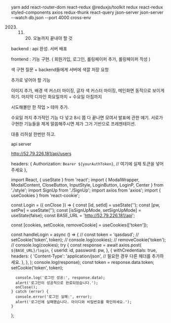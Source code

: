 yarn add
react-router-dom
react-redux @reduxjs/toolkit
redux react-redux
styled-components
axios
redux-thunk
react-query
json-server
json-server --watch db.json --port 4000
cross-env



2023. 11. 20. 오늘까지 끝내야 할 것

backend : api 완성. 서버 배포

frontend : 기능 구현. ( 회원가입, 로그인, 롤링페이퍼 추가, 롤링페이퍼 작성 )

색 구현 질문 + backend들에게 서버에 색깔 저장 요청

추가로 넣어야 할 기능

이미지 추가, 배경 색 커스터 마이징, 글자 색 커스터 마이징, 메인화면 동적으로 보이게 하기. 마지막 디자인 화요일까지 + 수요일 아침까지

시도해볼만 한 작업 > 테마 추가.

수요일 까지 추가적인 기능 다 넣고 8시 쯤 다 끝나면 모여서 발표에 관한 얘기. 서로가 구현한 기능들을 제게 말씀해주시면 제가 그거 기반으로 프레젠테이션.

대충 리허설 한번만 하고.




api server

http://52.79.226.181/api/users







headers: {
          Authorization: `Bearer ${yourAuthToken}`, // 여기에 실제 토큰을 넣어주세요
        },




import React, { useState } from 'react';
import { ModalWrapper, ModalContent, CloseButton, InputStyle, LoginButton, LoginP, Center } from './style';
import SignUp from './SignUp';
import axios from 'axios';
import { useCookies } from 'react-cookie';

const Login = ({ onClose }) => {
  const [id, setId] = useState('');
  const [pw, setPw] = useState('');
  const [isSignUpMode, setSignUpMode] = useState(false);
  const BASE_URL = 'http://52.79.226.181/api';

  const [cookies, setCookie, removeCookie] = useCookies(['token']);

  const handleLogin = async () => {
    // const token = 'qasdasd';
    // setCookie('token', token);
    // console.log(cookies);
    // removeCookie('token');
    // console.log(cookies);
    try {
      const response = await axios.post(
        `${BASE_URL}/login`,
        {
          userId: id,
          password: pw,
        },
        {
          withCredentials: true,
          headers: {
            'Content-Type': 'application/json',
            // 필요한 경우 다른 헤더를 추가하세요.
          },
        },
      );
      console.log(response);
      const token = response.data.token;
      setCookie('token', token);

      console.log('로그인 성공:', response.data);
      alert('로그인이 성공적으로 완료되었습니다.');
      onClose();
    } catch (error) {
      console.error('로그인 실패:', error);
      alert('로그인에 실패했습니다. 아이디와 비밀번호를 확인하세요.');
    }
  };
